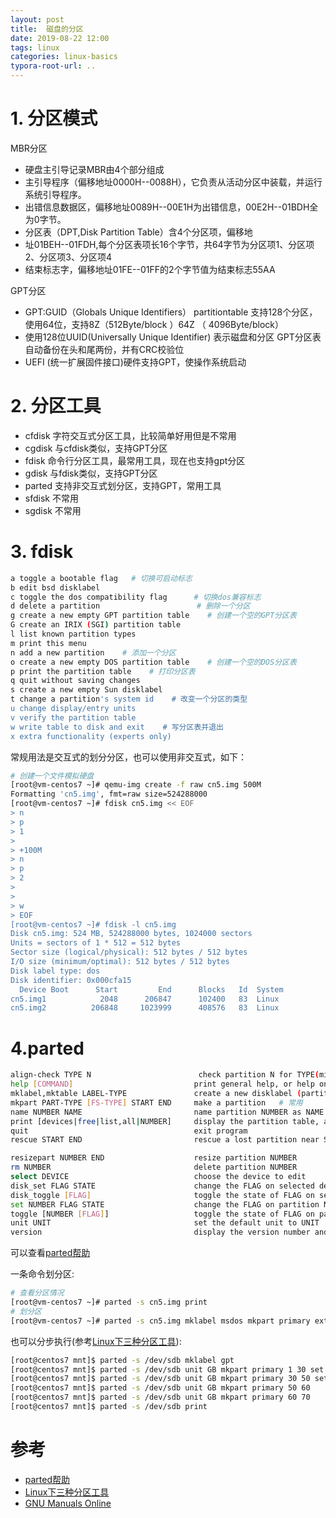 ```yaml
---
layout: post
title:  磁盘的分区
date: 2019-08-22 12:00
tags: linux
categories: linux-basics 
typora-root-url: ..
---
```




# 1. 分区模式

MBR分区

- 硬盘主引导记录MBR由4个部分组成
- 主引导程序（偏移地址0000H--0088H），它负责从活动分区中装载，并运行系统引导程序。
- 出错信息数据区，偏移地址0089H--00E1H为出错信息，00E2H--01BDH全为0字节。
- 分区表（DPT,Disk Partition Table）含4个分区项，偏移地
- 址01BEH--01FDH,每个分区表项长16个字节，共64字节为分区项1、分区项2、分区项3、分区项4
- 结束标志字，偏移地址01FE--01FF的2个字节值为结束标志55AA

GPT分区

- GPT:GUID（Globals Unique Identifiers） partitiontable 支持128个分区，使用64位，支持8Z（512Byte/block ）64Z （ 4096Byte/block）
- 使用128位UUID(Universally Unique Identifier) 表示磁盘和分区 GPT分区表自动备份在头和尾两份，并有CRC校验位
- UEFI (统一扩展固件接口)硬件支持GPT，使操作系统启动

# 2. 分区工具


- cfdisk	字符交互式分区工具，比较简单好用但是不常用
- cgdisk	与cfdisk类似，支持GPT分区
- fdisk 	命令行分区工具，最常用工具，现在也支持gpt分区
- gdisk 	与fdisk类似，支持GPT分区
- parted	支持非交互式划分区，支持GPT，常用工具
- sfdisk	不常用
- sgdisk	不常用

# 3. fdisk

```bash
a toggle a bootable flag   # 切换可启动标志
b edit bsd disklabel
c toggle the dos compatibility flag　　　 # 切换dos兼容标志
d delete a partition    　　　　　　　　　　 # 删除一个分区
g create a new empty GPT partition table    # 创建一个空的GPT分区表
G create an IRIX (SGI) partition table
l list known partition types
m print this menu
n add a new partition    # 添加一个分区
o create a new empty DOS partition table    # 创建一个空的DOS分区表
p print the partition table    # 打印分区表
q quit without saving changes
s create a new empty Sun disklabel
t change a partition's system id    # 改变一个分区的类型
u change display/entry units
v verify the partition table
w write table to disk and exit    # 写分区表并退出
x extra functionality (experts only)
```

常规用法是交互式的划分分区，也可以使用非交互式，如下：

```bash
# 创建一个文件模拟硬盘
[root@vm-centos7 ~]# qemu-img create -f raw cn5.img 500M
Formatting 'cn5.img', fmt=raw size=524288000 
[root@vm-centos7 ~]# fdisk cn5.img << EOF
> n
> p
> 1
>
> +100M
> n
> p
> 2
>
>
> w
> EOF
[root@vm-centos7 ~]# fdisk -l cn5.img
Disk cn5.img: 524 MB, 524288000 bytes, 1024000 sectors
Units = sectors of 1 * 512 = 512 bytes
Sector size (logical/physical): 512 bytes / 512 bytes
I/O size (minimum/optimal): 512 bytes / 512 bytes
Disk label type: dos
Disk identifier: 0x000cfa15
  Device Boot      Start         End      Blocks   Id  System
cn5.img1            2048      206847      102400   83  Linux
cn5.img2          206848     1023999      408576   83  Linux
```

# 4.parted 

```bash
align-check TYPE N                        check partition N for TYPE(min|opt) alignment
help [COMMAND]                           print general help, or help on COMMAND
mklabel,mktable LABEL-TYPE               create a new disklabel (partition table)    # 常用gpt,msdos
mkpart PART-TYPE [FS-TYPE] START END     make a partition   # 常用
name NUMBER NAME                         name partition NUMBER as NAME
print [devices|free|list,all|NUMBER]     display the partition table, available devices, free space, all found partitions, or a particular partition
quit                                     exit program
rescue START END                         rescue a lost partition near START and END

resizepart NUMBER END                    resize partition NUMBER
rm NUMBER                                delete partition NUMBER
select DEVICE                            choose the device to edit
disk_set FLAG STATE                      change the FLAG on selected device
disk_toggle [FLAG]                       toggle the state of FLAG on selected device
set NUMBER FLAG STATE                    change the FLAG on partition NUMBER   # 常用设置boot,lvm,swap
toggle [NUMBER [FLAG]]                   toggle the state of FLAG on partition NUMBER
unit UNIT                                set the default unit to UNIT
version                                  display the version number and copyright information of GNU Parted
```

可以查看[parted帮助]( https://www.gnu.org/software/parted/manual/parted.html)

一条命令划分区:

```bash
# 查看分区情况
[root@vm-centos7 ~]# parted -s cn5.img print
# 划分区
[root@vm-centos7 ~]# parted -s cn5.img mklabel msdos mkpart primary ext4  1024kb 100m  mkpart primary ext4 100m 100%  set 1 boot
```

也可以分步执行(参考[Linux下三种分区工具](https://www.cnblogs.com/zhaojiedi1992/p/zhaojiedi_linux_039_fdisk_gdisk_parted.html)):

```bash
[root@centos7 mnt]$ parted -s /dev/sdb mklabel gpt 
[root@centos7 mnt]$ parted -s /dev/sdb unit GB mkpart primary 1 30 set 1 lvm on
[root@centos7 mnt]$ parted -s /dev/sdb unit GB mkpart primary 30 50 set 2 swap on
[root@centos7 mnt]$ parted -s /dev/sdb unit GB mkpart primary 50 60
[root@centos7 mnt]$ parted -s /dev/sdb unit GB mkpart primary 60 70
[root@centos7 mnt]$ parted -s /dev/sdb print
```

# 参考

- [parted帮助]( https://www.gnu.org/software/parted/manual/parted.html)
- [Linux下三种分区工具](https://www.cnblogs.com/zhaojiedi1992/p/zhaojiedi_linux_039_fdisk_gdisk_parted.html)
- [GNU Manuals Online](https://www.gnu.org/manual/)










